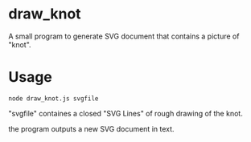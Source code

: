 # draw_knot

A small program to generate SVG document that contains a picture of "knot".

# Usage

```
node draw_knot.js svgfile
```

"svgfile" containes a closed "SVG Lines" of rough drawing of the knot.

the program outputs a new SVG document in text.


